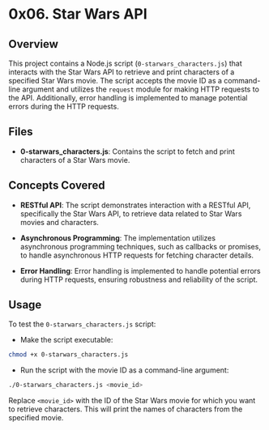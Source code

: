 # 0x06. Star Wars API

## Overview

This project contains a Node.js script (`0-starwars_characters.js`) that interacts with the Star Wars API to retrieve and print characters of a specified Star Wars movie. The script accepts the movie ID as a command-line argument and utilizes the `request` module for making HTTP requests to the API. Additionally, error handling is implemented to manage potential errors during the HTTP requests.

## Files

- **0-starwars_characters.js**: Contains the script to fetch and print characters of a Star Wars movie.

## Concepts Covered

- **RESTful API**: The script demonstrates interaction with a RESTful API, specifically the Star Wars API, to retrieve data related to Star Wars movies and characters.

- **Asynchronous Programming**: The implementation utilizes asynchronous programming techniques, such as callbacks or promises, to handle asynchronous HTTP requests for fetching character details.

- **Error Handling**: Error handling is implemented to handle potential errors during HTTP requests, ensuring robustness and reliability of the script.

## Usage

To test the `0-starwars_characters.js` script: 
- Make the script executable:
```bash
chmod +x 0-starwars_characters.js
```
- Run the script with the movie ID as a command-line argument:

```bash
./0-starwars_characters.js <movie_id>
```

Replace `<movie_id>` with the ID of the Star Wars movie for which you want to retrieve characters. This will print the names of characters from the specified movie.

